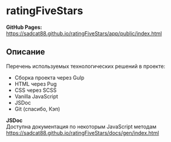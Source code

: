 # ratingFiveStars

**GitHub Pages:**<br>
https://sadcat88.github.io/ratingFiveStars/app/public/index.html<br>

## Описание

Перечень используемых технологических решений в проекте:

- Сборка проекта через Gulp
- HTML через Pug
- CSS через SCSS
- Vanilla JavaScript
- JSDoc
- Git (спасибо, Кэп)

**JSDoc**<br>
Доступна документация по некоторым JavaScript методам<br>
https://sadcat88.github.io/ratingFiveStars/docs/gen/index.html
